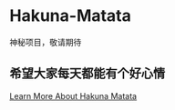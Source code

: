 # Hakuna-Matata
神秘项目，敬请期待

## 希望大家每天都能有个好心情
[Learn More About Hakuna Matata](https://www.youtube.com/watch?v=v34w65U98gI)
